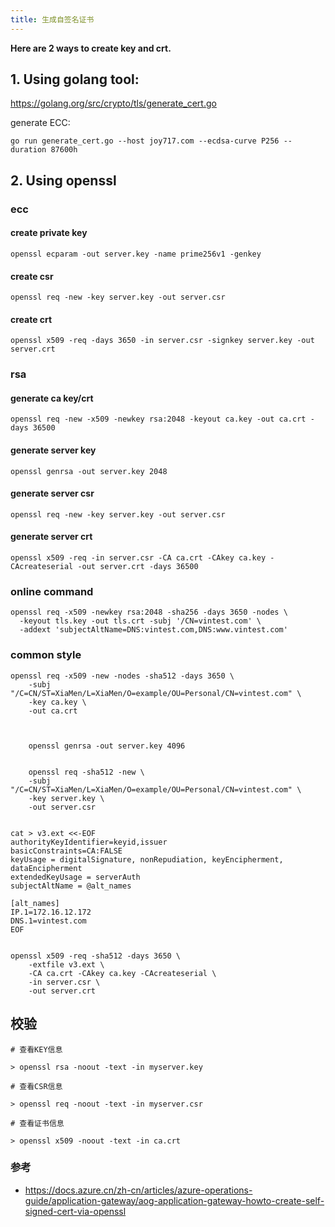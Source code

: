 ```yaml
---
title: 生成自签名证书
---
```

**Here are 2 ways to create key and crt.**

## 1. Using golang tool:
https://golang.org/src/crypto/tls/generate_cert.go

generate ECC:

```
go run generate_cert.go --host joy717.com --ecdsa-curve P256 --duration 87600h
```

## 2. Using openssl

### ecc
#### create private key
`openssl ecparam -out server.key -name prime256v1 -genkey`

#### create csr
`openssl req -new -key server.key -out server.csr`

#### create crt
```
openssl x509 -req -days 3650 -in server.csr -signkey server.key -out server.crt
```

### rsa

#### generate ca key/crt
```openssl req -new -x509 -newkey rsa:2048 -keyout ca.key -out ca.crt -days 36500```

#### generate server key
```openssl genrsa -out server.key 2048```

#### generate server csr
```openssl req -new -key server.key -out server.csr```

#### generate server crt
```openssl x509 -req -in server.csr -CA ca.crt -CAkey ca.key -CAcreateserial -out server.crt -days 36500```



### online command
```
openssl req -x509 -newkey rsa:2048 -sha256 -days 3650 -nodes \
  -keyout tls.key -out tls.crt -subj '/CN=vintest.com' \
  -addext 'subjectAltName=DNS:vintest.com,DNS:www.vintest.com'
```


### common style
```
openssl req -x509 -new -nodes -sha512 -days 3650 \
    -subj "/C=CN/ST=XiaMen/L=XiaMen/O=example/OU=Personal/CN=vintest.com" \
    -key ca.key \
    -out ca.crt
    
    
    
    openssl genrsa -out server.key 4096
    
    
    openssl req -sha512 -new \
    -subj "/C=CN/ST=XiaMen/L=XiaMen/O=example/OU=Personal/CN=vintest.com" \
    -key server.key \
    -out server.csr 
    
    
cat > v3.ext <<-EOF
authorityKeyIdentifier=keyid,issuer
basicConstraints=CA:FALSE
keyUsage = digitalSignature, nonRepudiation, keyEncipherment, dataEncipherment
extendedKeyUsage = serverAuth 
subjectAltName = @alt_names

[alt_names]
IP.1=172.16.12.172
DNS.1=vintest.com
EOF


openssl x509 -req -sha512 -days 3650 \
    -extfile v3.ext \
    -CA ca.crt -CAkey ca.key -CAcreateserial \
    -in server.csr \
    -out server.crt
```


## 校验

```
# 查看KEY信息

> openssl rsa -noout -text -in myserver.key

# 查看CSR信息

> openssl req -noout -text -in myserver.csr

# 查看证书信息

> openssl x509 -noout -text -in ca.crt
```




### 参考
* https://docs.azure.cn/zh-cn/articles/azure-operations-guide/application-gateway/aog-application-gateway-howto-create-self-signed-cert-via-openssl
